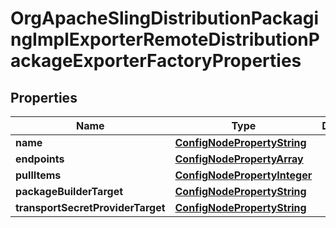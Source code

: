 

# OrgApacheSlingDistributionPackagingImplExporterRemoteDistributionPackageExporterFactoryProperties

## Properties

Name | Type | Description | Notes
------------ | ------------- | ------------- | -------------
**name** | [**ConfigNodePropertyString**](ConfigNodePropertyString.md) |  |  [optional]
**endpoints** | [**ConfigNodePropertyArray**](ConfigNodePropertyArray.md) |  |  [optional]
**pullItems** | [**ConfigNodePropertyInteger**](ConfigNodePropertyInteger.md) |  |  [optional]
**packageBuilderTarget** | [**ConfigNodePropertyString**](ConfigNodePropertyString.md) |  |  [optional]
**transportSecretProviderTarget** | [**ConfigNodePropertyString**](ConfigNodePropertyString.md) |  |  [optional]



